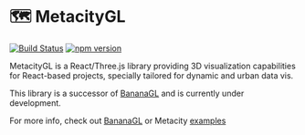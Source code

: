 # 🗺 MetacityGL 

[![Build Status](https://github.com/MetacityTools/MetacityGL/workflows/MetacityGL%20CI/badge.svg)](https://github.com/MetacityTools/Metacity/actions?query=workflow%3A%22MetacityGL+CI%22)
[![npm version](https://badge.fury.io/js/metacitygl.svg)](https://badge.fury.io/js/metacitygl)


MetacityGL is a React/Three.js library providing 3D visualization capabilities for React-based projects, specially tailored for dynamic and urban data vis.

This library is a successor of [BananaGL](https://github.com/MetacityTools/BananaGL) and is currently under development.

For more info, check out [BananaGL](https://github.com/MetacityTools/BananaGL) or Metacity [examples](https://demo.metacity.cc)








 